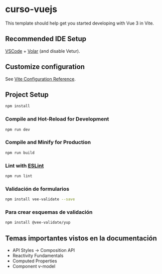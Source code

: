 # curso-vuejs

This template should help get you started developing with Vue 3 in Vite.

## Recommended IDE Setup

[VSCode](https://code.visualstudio.com/) + [Volar](https://marketplace.visualstudio.com/items?itemName=Vue.volar) (and disable Vetur).

## Customize configuration

See [Vite Configuration Reference](https://vitejs.dev/config/).

## Project Setup

```sh
npm install
```

### Compile and Hot-Reload for Development

```sh
npm run dev
```

### Compile and Minify for Production

```sh
npm run build
```

### Lint with [ESLint](https://eslint.org/)

```sh
npm run lint
```

### Validación de formularios

```sh
npm install vee-validate --save
```

### Para crear esquemas de validación

```sh
npm install @vee-validate/yup
```

## Temas importantes vistos en la documentación
- API Styles -> Composition API
- Reactivity Fundamentals
- Computed Properties
- Component v-model